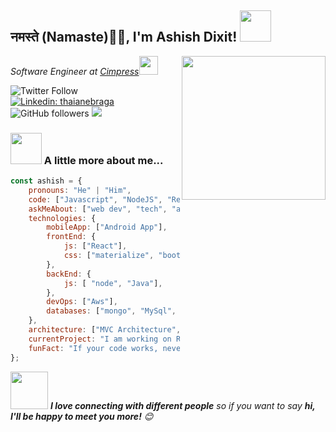 <h2>नमस्ते (Namaste)🙏🏻, I'm Ashish Dixit! <img src="https://media.giphy.com/media/12oufCB0MyZ1Go/giphy.gif" width="50"></h2>
<img align='right' src="https://media.giphy.com/media/M9gbBd9nbDrOTu1Mqx/giphy.gif" width="230">
<p><em>Software Engineer at <a href="https://www.leadsquared.com/">Cimpress</a><img src="https://media.giphy.com/media/WUlplcMpOCEmTGBtBW/giphy.gif" width="30"> 
</em></p>

![Twitter Follow](https://img.shields.io/twitter/follow/AshishDixit19?label=Follow)
[![Linkedin: thaianebraga](https://img.shields.io/badge/-ashish-blue?style=flat-square&logo=Linkedin&logoColor=white&link=https://www.linkedin.com/in/ashish99/)](https://www.linkedin.com/in/ashish99/)
![GitHub followers](https://img.shields.io/github/followers/imashishdixit?label=Follow&style=social)
![](https://visitor-badge.glitch.me/badge?page_id=ashishdixit.imashishdixit)


### <img src="https://media.giphy.com/media/VgCDAzcKvsR6OM0uWg/giphy.gif" width="50"> A little more about me...  

```javascript
const ashish = {
    pronouns: "He" | "Him",
    code: ["Javascript", "NodeJS", "ReactJS", "Java", "C++"],
    askMeAbout: ["web dev", "tech", "app dev", "tv-series"],
    technologies: {
        mobileApp: ["Android App"],
        frontEnd: {
            js: ["React"],
            css: ["materialize", "bootstrap"]
        },
        backEnd: {
            js: [ "node", "Java"],
        },
        devOps: ["Aws"],
        databases: ["mongo", "MySql", "sqlite"]
    },
    architecture: ["MVC Architecture", "Single page applications"],
    currentProject: "I am working on React Project",
    funFact: "If your code works, never fu*king touch it!"
};
```

<img src="https://media.giphy.com/media/LnQjpWaON8nhr21vNW/giphy.gif" width="60"> <em><b>I love connecting with different people</b> so if you want to say <b>hi, I'll be happy to meet you more!</b> 😊</em>
